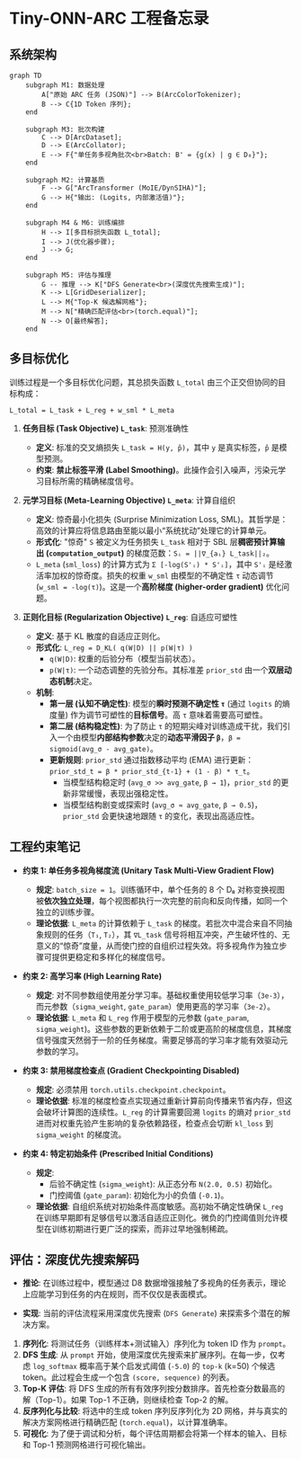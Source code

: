 # Tiny-ONN-ARC 工程备忘录

## 系统架构

```mermaid
graph TD
    subgraph M1: 数据处理
        A["原始 ARC 任务 (JSON)"] --> B(ArcColorTokenizer);
        B --> C{1D Token 序列};
    end

    subgraph M3: 批次构建
        C --> D[ArcDataset];
        D --> E(ArcCollator);
        E --> F{"单任务多视角批次<br>Batch: B' = {g(x) | g ∈ D₈}"};
    end

    subgraph M2: 计算基质
        F --> G["ArcTransformer (MoIE/DynSIHA)"];
        G --> H{"输出: (Logits, 内部激活值)"};
    end

    subgraph M4 & M6: 训练编排
        H --> I[多目标损失函数 L_total];
        I --> J(优化器步骤);
        J --> G;
    end

    subgraph M5: 评估与推理
        G -- 推理 --> K["DFS Generate<br>(深度优先搜索生成)"];
        K --> L[GridDeserializer];
        L --> M{"Top-K 候选解网格"};
        M --> N["精确匹配评估<br>(torch.equal)"];
        N --> O[最终解答];
    end
```

## 多目标优化

训练过程是一个多目标优化问题，其总损失函数 `L_total` 由三个正交但协同的目标构成：

`L_total = L_task + L_reg + w_sml * L_meta`

1. **任务目标 (Task Objective) `L_task`**: 预测准确性

   - **定义**: 标准的交叉熵损失 `L_task = H(y, p̂)`，其中 `y` 是真实标签，`p̂` 是模型预测。
   - **约束**: **禁止标签平滑 (Label Smoothing)**。此操作会引入噪声，污染元学习目标所需的精确梯度信号。

2. **元学习目标 (Meta-Learning Objective) `L_meta`**: 计算自组织

   - **定义**: 惊奇最小化损失 (Surprise Minimization Loss, SML)。其哲学是：高效的计算应将信息路由至能以最小“系统扰动”处理它的计算单元。
   - **形式化**: "惊奇" `S` 被定义为任务损失 `L_task` 相对于 SBL 层**稠密预计算输出 (`computation_output`)** 的梯度范数：`Sᵢ = ||∇_{aᵢ} L_task||₂`。
   - `L_meta` (`sml_loss`) 的计算方式为 `Σ [-log(S'ᵢ) * S'ᵢ]`，其中 `S'ᵢ` 是经激活率加权的惊奇度。损失的权重 `w_sml` 由模型的不确定性 `τ` 动态调节 (`w_sml = -log(τ)`)。这是一个**高阶梯度 (higher-order gradient)** 优化问题。

3. **正则化目标 (Regularization Objective) `L_reg`**: 自适应可塑性
   - **定义**: 基于 KL 散度的自适应正则化。
   - **形式化**: `L_reg = D_KL( q(W|D) || p(W|τ) )`
     - `q(W|D)`: 权重的后验分布（模型当前状态）。
     - `p(W|τ)`: 一个动态调整的先验分布。其标准差 `prior_std` 由一个**双层动态机制**决定。
   - **机制**:
     - **第一层 (认知不确定性)**: 模型的**瞬时预测不确定性 `τ`** (通过 `logits` 的熵度量) 作为调节可塑性的**目标信号**。高 `τ` 意味着需要高可塑性。
     - **第二层 (结构稳定性)**: 为了防止 `τ` 的短期尖峰对训练造成干扰，我们引入一个由模型**内部结构参数**决定的**动态平滑因子 `β`**，`β = sigmoid(avg_σ - avg_gate)`。
     - **更新规则**: `prior_std` 通过指数移动平均 (EMA) 进行更新：`prior_std_t = β * prior_std_{t-1} + (1 - β) * τ_t`。
       - 当模型结构稳定时 (`avg_σ >> avg_gate`, `β → 1`)，`prior_std` 的更新非常缓慢，表现出强稳定性。
       - 当模型结构剧变或探索时 (`avg_σ ≈ avg_gate`, `β → 0.5`)，`prior_std` 会更快速地跟随 `τ` 的变化，表现出高适应性。

## 工程约束笔记

- **约束 1: 单任务多视角梯度流 (Unitary Task Multi-View Gradient Flow)**

  - **规定**: `batch_size = 1`。训练循环中，单个任务的 8 个 D₈ 对称变换视图被**依次独立处理**，每个视图都执行一次完整的前向和反向传播，如同一个独立的训练步骤。
  - **理论依据**: `L_meta` 的计算依赖于 `L_task` 的梯度。若批次中混合来自不同抽象规则的任务（`T₁`, `T₂`），其 `∇L_task` 信号将相互冲突，产生破坏性的、无意义的“惊奇”度量，从而使门控的自组织过程失效。将多视角作为独立步骤可提供更稳定和多样化的梯度信号。

- **约束 2: 高学习率 (High Learning Rate)**

  - **规定**: 对不同参数组使用差分学习率。基础权重使用较低学习率（`3e-3`），而元参数（`sigma_weight`, `gate_param`）使用更高的学习率（`3e-2`）。
  - **理论依据**: `L_meta` 和 `L_reg` 作用于模型的元参数 (`gate_param`, `sigma_weight`)。这些参数的更新依赖于二阶或更高阶的梯度信息，其梯度信号强度天然弱于一阶的任务梯度。需要足够高的学习率才能有效驱动元参数的学习。

- **约束 3: 禁用梯度检查点 (Gradient Checkpointing Disabled)**

  - **规定**: 必须禁用 `torch.utils.checkpoint.checkpoint`。
  - **理论依据**: 标准的梯度检查点实现通过重新计算前向传播来节省内存，但这会破坏计算图的连续性。`L_reg` 的计算需要回溯 `logits` 的熵对 `prior_std` 进而对权重先验产生影响的复杂依赖路径，检查点会切断 `kl_loss` 到 `sigma_weight` 的梯度流。

- **约束 4: 特定初始条件 (Prescribed Initial Conditions)**
  - **规定**:
    - 后验不确定性 (`sigma_weight`): 从正态分布 `N(2.0, 0.5)` 初始化。
    - 门控阈值 (`gate_param`): 初始化为小的负值 (`-0.1`)。
  - **理论依据**: 自组织系统对初始条件高度敏感。高初始不确定性确保 `L_reg` 在训练早期即有足够信号以激活自适应正则化。微负的门控阈值则允许模型在训练初期进行更广泛的探索，而非过早地强制稀疏。

## 评估：深度优先搜索解码

- **推论**: 在训练过程中，模型通过 D8 数据增强接触了多视角的任务表示，理论上应能学习到任务的内在规则，而不仅仅是表面模式。

- **实现**: 当前的评估流程采用深度优先搜索 (`DFS Generate`) 来探索多个潜在的解决方案。

1. **序列化**: 将测试任务（训练样本+测试输入）序列化为 token ID 作为 `prompt`。
2. **DFS 生成**: 从 `prompt` 开始，使用深度优先搜索来扩展序列。在每一步，仅考虑 `log_softmax` 概率高于某个启发式阈值 (`-5.0`) 的 `top-k` (k=50) 个候选 token。此过程会生成一个包含 `(score, sequence)` 的列表。
3. **Top-K 评估**: 将 DFS 生成的所有有效序列按分数排序。首先检查分数最高的解（Top-1）。如果 Top-1 不正确，则继续检查 Top-2 的解。
4. **反序列化与比较**: 将选中的生成 token 序列反序列化为 2D 网格，并与真实的解决方案网格进行精确匹配 (`torch.equal`)，以计算准确率。
5. **可视化**: 为了便于调试和分析，每个评估周期都会将第一个样本的输入、目标和 Top-1 预测网格进行可视化输出。
